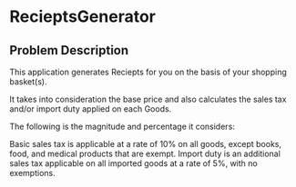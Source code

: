 # RecieptsGenerator

## Problem Description

This application generates Reciepts for you on the basis of your shopping basket(s). 

It takes into consideration the base price and also calculates the sales tax and/or import duty applied on each Goods.

The following is the magnitude and percentage it considers:

Basic sales tax is applicable at a rate of 10% on all goods, except books, food,
and medical products that are exempt. Import duty is an additional sales tax
applicable on all imported goods at a rate of 5%, with no exemptions.
